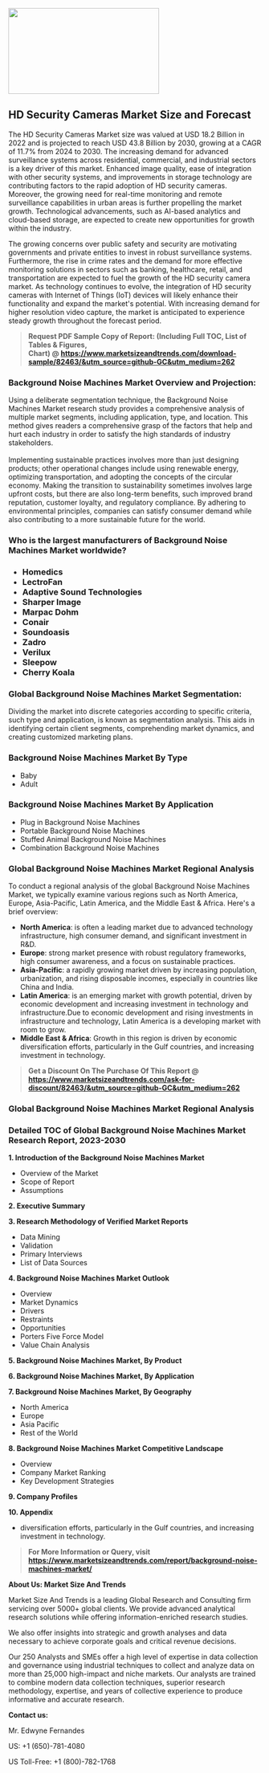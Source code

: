 <p><img class="alignnone size-medium wp-image-20088" src="https://ffe5etoiles.com/wp-content/uploads/2024/12/MST1-300x171.png" alt="" width="300" height="171" /></p><h2>HD Security Cameras Market Size and Forecast</h2><p>The HD Security Cameras Market size was valued at USD 18.2 Billion in 2022 and is projected to reach USD 43.8 Billion by 2030, growing at a CAGR of 11.7% from 2024 to 2030. The increasing demand for advanced surveillance systems across residential, commercial, and industrial sectors is a key driver of this market. Enhanced image quality, ease of integration with other security systems, and improvements in storage technology are contributing factors to the rapid adoption of HD security cameras. Moreover, the growing need for real-time monitoring and remote surveillance capabilities in urban areas is further propelling the market growth. Technological advancements, such as AI-based analytics and cloud-based storage, are expected to create new opportunities for growth within the industry.</p><p>The growing concerns over public safety and security are motivating governments and private entities to invest in robust surveillance systems. Furthermore, the rise in crime rates and the demand for more effective monitoring solutions in sectors such as banking, healthcare, retail, and transportation are expected to fuel the growth of the HD security camera market. As technology continues to evolve, the integration of HD security cameras with Internet of Things (IoT) devices will likely enhance their functionality and expand the market's potential. With increasing demand for higher resolution video capture, the market is anticipated to experience steady growth throughout the forecast period.</p></p><blockquote id="" class=""><strong>Request PDF Sample Copy of Report: (Including Full TOC, List of Tables &amp; Figures, Chart)&nbsp;@&nbsp;<strong><a href="https://www.marketsizeandtrends.com/download-sample/82463/&utm_source=github-GC&utm_medium=262" target="_blank">https://www.marketsizeandtrends.com/download-sample/82463/&utm_source=github-GC&utm_medium=262</a></strong></strong></blockquote><h3 id="" class="">Background Noise Machines Market&nbsp;Overview and Projection:</h3><p id="" class="">Using a deliberate segmentation technique, the Background Noise Machines Market research study provides a comprehensive analysis of multiple market segments, including application, type, and location. This method gives readers a comprehensive grasp of the factors that help and hurt each industry in order to satisfy the high standards of industry stakeholders. <br /> <br />Implementing sustainable practices involves more than just designing products; other operational changes include using renewable energy, optimizing transportation, and adopting the concepts of the circular economy. Making the transition to sustainability sometimes involves large upfront costs, but there are also long-term benefits, such improved brand reputation, customer loyalty, and regulatory compliance. By adhering to environmental principles, companies can satisfy consumer demand while also contributing to a more sustainable future for the world.</p><h3 id="" class="">Who is the largest manufacturers of&nbsp;Background Noise Machines Market worldwide?</h3><h3 class=""><p><ul><li>Homedics </li><li> LectroFan </li><li> Adaptive Sound Technologies </li><li> Sharper Image </li><li> Marpac Dohm </li><li> Conair </li><li> Soundoasis </li><li> Zadro </li><li> Verilux </li><li> Sleepow </li><li> Cherry Koala</li></ul></p></h3><h3 id="" class="">Global&nbsp;Background Noise Machines Market Segmentation:</h3><p id="" class="">Dividing the market into discrete categories according to specific criteria, such type and application, is known as segmentation analysis. This aids in identifying certain client segments, comprehending market dynamics, and creating customized marketing plans.</p><h3 id="" class="">Background Noise Machines Market&nbsp;By Type</h3><p><p><ul><li>Baby </li><li> Adult</p></li></ul></p></p><h3 id="" class="">Background Noise Machines Market&nbsp;By Application</h3><p class=""><p><ul><li>Plug in Background Noise Machines </li><li> Portable Background Noise Machines </li><li> Stuffed Animal Background Noise Machines </li><li> Combination Background Noise Machines</li></ul></p></p><h3 id="" class="">Global Background Noise Machines Market Regional Analysis</h3><p id="" class="">To conduct a regional analysis of the global Background Noise Machines Market, we typically examine various regions such as North America, Europe, Asia-Pacific, Latin America, and the Middle East &amp; Africa. Here's a brief overview:</p><ul><li><strong>North America</strong>: is often a leading market due to advanced technology infrastructure, high consumer demand, and significant investment in R&amp;D.</li><li><strong>Europe</strong>: strong market presence with robust regulatory frameworks, high consumer awareness, and a focus on sustainable practices.</li><li><strong>Asia-Pacific</strong>: a rapidly growing market driven by increasing population, urbanization, and rising disposable incomes, especially in countries like China and India.</li><li><strong>Latin America</strong>: is an emerging market with growth potential, driven by economic development and increasing investment in technology and infrastructure.Due to economic development and rising investments in infrastructure and technology, Latin America is a developing market with room to grow.</li><li><strong>Middle East &amp; Africa</strong>: Growth in this region is driven by economic diversification efforts, particularly in the Gulf countries, and increasing investment in technology.</li></ul><blockquote id="" class=""><strong>Get a Discount On The Purchase Of This Report @ <strong><a href="https://www.marketsizeandtrends.com/ask-for-discount/82463/&utm_source=github-GC&utm_medium=262" target="_blank">https://www.marketsizeandtrends.com/ask-for-discount/82463/&utm_source=github-GC&utm_medium=262</a></strong></strong></blockquote><h3 id="" class="">Global Background Noise Machines Market Regional Analysis</h3><h3 id="" class="">Detailed TOC of Global Background Noise Machines Market Research Report, 2023-2030</h3><p id="" class=""><strong>1. Introduction of the Background Noise Machines Market</strong></p><ul><li>Overview of the Market</li><li>Scope of Report</li><li>Assumptions</li></ul><p id="" class=""><strong>2. Executive Summary</strong></p><p id="" class=""><strong>3. Research Methodology of Verified Market Reports</strong></p><ul><li>Data Mining</li><li>Validation</li><li>Primary Interviews</li><li>List of Data Sources</li></ul><p id="" class=""><strong>4. Background Noise Machines Market Outlook</strong></p><ul><li>Overview</li><li>Market Dynamics</li><li>Drivers</li><li>Restraints</li><li>Opportunities</li><li>Porters Five Force Model</li><li>Value Chain Analysis</li></ul><p id="" class=""><strong>5. Background Noise Machines Market, By Product</strong></p><p id="" class=""><strong>6. Background Noise Machines Market, By Application</strong></p><p id="" class=""><strong>7. Background Noise Machines Market, By Geography</strong></p><ul><li>North America</li><li>Europe</li><li>Asia Pacific</li><li>Rest of the World</li></ul><p id="" class=""><strong>8. Background Noise Machines Market Competitive Landscape</strong></p><ul><li>Overview</li><li>Company Market Ranking</li><li>Key Development Strategies</li></ul><p id="" class=""><strong>9. Company Profiles</strong></p><p id="" class=""><strong>10. Appendix</strong></p><ul><li>diversification efforts, particularly in the Gulf countries, and increasing investment in technology.</li></ul><blockquote id="" class=""><strong>For More Information or Query, visit <strong><strong><a href="https://www.marketsizeandtrends.com/report/background-noise-machines-market/" target="_blank">https://www.marketsizeandtrends.com/report/background-noise-machines-market/</a></strong></strong></strong></blockquote><p id="" class=""><strong>About Us: Market Size And Trends</strong></p><p id="" class="">Market Size And Trends is a leading Global Research and Consulting firm servicing over 5000+ global clients. We provide advanced analytical research solutions while offering information-enriched research studies.</p><p id="" class="">We also offer insights into strategic and growth analyses and data necessary to achieve corporate goals and critical revenue decisions.</p><p id="" class="">Our 250 Analysts and SMEs offer a high level of expertise in data collection and governance using industrial techniques to collect and analyze data on more than 25,000 high-impact and niche markets. Our analysts are trained to combine modern data collection techniques, superior research methodology, expertise, and years of collective experience to produce informative and accurate research.</p><p id="" class=""><strong>Contact us:</strong></p><p id="" class="">Mr. Edwyne Fernandes</p><p id="" class="">US: +1 (650)-781-4080</p><p id="" class="">US Toll-Free: +1 (800)-782-1768</p>

